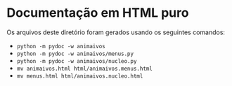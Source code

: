 # Documentação em HTML puro

Os arquivos deste diretório foram gerados usando os seguintes comandos:

- `python -m pydoc -w animaivos`
- `python -m pydoc -w animaivos/menus.py`
- `python -m pydoc -w animaivos/nucleo.py`
- `mv animaivos.html html/animaivos.menus.html`
- `mv menus.html html/animaivos.nucleo.html`

